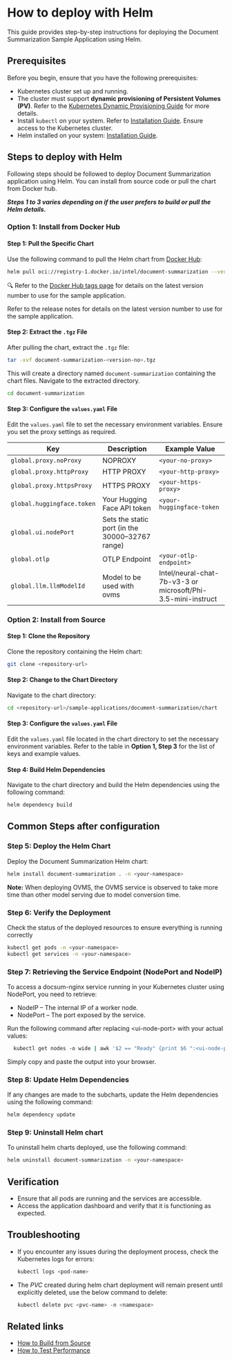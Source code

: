 # How to deploy with Helm

This guide provides step-by-step instructions for deploying the Document Summarization Sample Application using Helm.

## Prerequisites

Before you begin, ensure that you have the following prerequisites:
- Kubernetes cluster set up and running.
- The cluster must support **dynamic provisioning of Persistent Volumes (PV)**. Refer to the [Kubernetes Dynamic Provisioning Guide](https://kubernetes.io/docs/concepts/storage/dynamic-provisioning/) for more details.
- Install `kubectl` on your system. Refer to [Installation Guide](https://kubernetes.io/docs/tasks/tools/install-kubectl/). Ensure access to the Kubernetes cluster.
- Helm installed on your system: [Installation Guide](https://helm.sh/docs/intro/install/).

## Steps to deploy with Helm

Following steps should be followed to deploy Document Summarization application using Helm. You can install from source code or pull the chart from Docker hub.

**_Steps 1 to 3 varies depending on if the user prefers to build or pull the Helm details._**

### Option 1: Install from Docker Hub

#### Step 1: Pull the Specific Chart

Use the following command to pull the Helm chart from [Docker Hub](https://hub.docker.com/r/intel/document-summarization):
```bash
helm pull oci://registry-1.docker.io/intel/document-summarization --version <version-no>
```

🔍 Refer to the [Docker Hub tags page](https://hub.docker.com/r/intel/document-summarization/tags) for details on the latest version number to use for the sample application.

Refer to the release notes for details on the latest version number to use for the sample application.

#### Step 2: Extract the `.tgz` File

After pulling the chart, extract the `.tgz` file:
```bash
tar -xvf document-summarization-<version-no>.tgz
```

This will create a directory named `document-summarization` containing the chart files. Navigate to the extracted directory. 
```bash
cd document-summarization
```

#### Step 3: Configure the `values.yaml` File

Edit the `values.yaml` file to set the necessary environment variables. Ensure you set the proxy settings as required.

| Key | Description | Example Value |
| --- | ----------- | ------------- |
| `global.proxy.noProxy` | NOPROXY | `<your-no-proxy>` |
| `global.proxy.httpProxy` | HTTP PROXY | `<your-http-proxy>` |
| `global.proxy.httpsProxy` | HTTPS PROXY | `<your-https-proxy>` |
| `global.huggingface.token` | Your Hugging Face API token | `<your-huggingface-token` |
| `global.ui.nodePort` | Sets the static port (in the 30000–32767 range) | |
| `global.otlp` | OTLP Endpoint | `<your-otlp-endpoint>` |
| `global.llm.llmModelId` | Model to be used with ovms | Intel/neural-chat-7b-v3-3 or microsoft/Phi-3.5-mini-instruct |


### Option 2: Install from Source

#### Step 1: Clone the Repository

Clone the repository containing the Helm chart:
```bash
git clone <repository-url>
```

#### Step 2: Change to the Chart Directory

Navigate to the chart directory:
```bash
cd <repository-url>/sample-applications/document-summarization/chart
```

#### Step 3: Configure the `values.yaml` File

Edit the `values.yaml` file located in the chart directory to set the necessary environment variables. Refer to the table in **Option 1, Step 3** for the list of keys and example values.


#### Step 4: Build Helm Dependencies

Navigate to the chart directory and build the Helm dependencies using the following command:

```bash
helm dependency build
```
## Common Steps after configuration

### Step 5: Deploy the Helm Chart

Deploy the Document Summarization Helm chart:

```bash
helm install document-summarization . -n <your-namespace>
```
**Note:** When deploying OVMS, the OVMS service is observed to take more time than other model serving due to model conversion time.

### Step 6: Verify the Deployment

Check the status of the deployed resources to ensure everything is running correctly

```bash
kubectl get pods -n <your-namespace>
kubectl get services -n <your-namespace>
```

### Step 7: Retrieving the Service Endpoint (NodePort and NodeIP)

To access a docsum-nginx service running in your Kubernetes cluster using NodePort, you need to retrieve:

- NodeIP – The internal IP of a worker node.
- NodePort – The port exposed by the service.

Run the following command after replacing \<ui-node-port\> with your actual values:
```bash
  kubectl get nodes -o wide | awk '$2 == "Ready" {print $6 ":<ui-node-port>"; exit}'
```
Simply copy and paste the output into your browser.

### Step 8: Update Helm Dependencies

If any changes are made to the subcharts, update the Helm dependencies using the following command:

```bash
helm dependency update
```
### Step 9: Uninstall Helm chart

To uninstall helm charts deployed, use the following command:

```bash
helm uninstall document-summarization -n <your-namespace>
```

## Verification

- Ensure that all pods are running and the services are accessible.
- Access the application dashboard and verify that it is functioning as expected.

## Troubleshooting

- If you encounter any issues during the deployment process, check the Kubernetes logs for errors:
  ```bash
  kubectl logs <pod-name>
  ```
- The _PVC_ created during helm chart deployment will remain present until explicitly deleted, use the below command to delete:
  ```bash
  kubectl delete pvc <pvc-name> -n <namespace>
  ```
## Related links

- [How to Build from Source](./build-from-source.md)
- [How to Test Performance](./how-to-performance.md)
